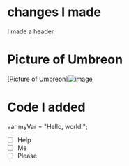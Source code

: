 # changes I made
I made a header
# Picture of Umbreon
[Picture of Umbreon]![image](https://github.com/JasonBock2159/skills-communicate-using-markdown/assets/144266624/254ba456-f910-46de-9c6a-8fc5d46debb7)
# Code I added
var myVar = "Hello, world!";
- [ ] Help
- [ ] Me
- [ ] Please
